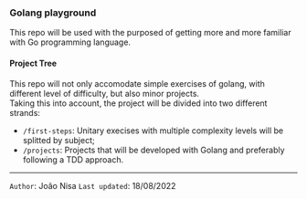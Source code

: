 ### **Golang playground**

This repo will be used with the purposed of getting more and more familiar with Go programming language.

#### Project Tree

This repo will not only accomodate simple exercises of golang, with different level of difficulty, but also minor projects. <br>
Taking this into account, the project will be divided into two different strands:<br>
- `/first-steps`: Unitary execises with multiple complexity levels will be splitted by subject; 
- `/projects`: Projects that will be developed with Golang and preferably following a TDD approach.

---
`Author`: João Nisa
`Last updated`: 18/08/2022